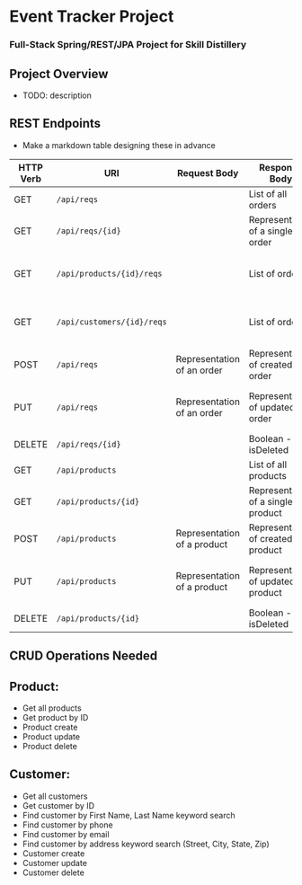 # Event Tracker Project

### Full-Stack Spring/REST/JPA Project for Skill Distillery

## Project Overview
* TODO: description

## REST Endpoints
* Make a markdown table designing these in advance

| HTTP Verb | URI                                 | Request Body                           | Response Body                        | Purpose                          |
|-----------|-------------------------------------|----------------------------------------|--------------------------------------|----------------------------------|
| GET       | `/api/reqs`                         |                                        | List of all orders                   | Get all orders                   |
| GET       | `/api/reqs/{id}`                    |                                        | Representation of a single order     | Get order by ID                  |   
| GET       | `/api/products/{id}/reqs`           |                                        | List of orders                       | Get orders by product            |
| GET       | `/api/customers/{id}/reqs`          |                                        | List of orders                       | Get orders by customer           |
| POST      | `/api/reqs`                         | Representation of an order             | Representation of created order      | Create a new order               |
| PUT       | `/api/reqs`                         | Representation of an order             | Representation of updated order      | Update or replace an order       |
| DELETE    | `/api/reqs/{id}`                    |                                        | Boolean - isDeleted                  | Delete an order                  |
| GET       | `/api/products`                     |                                        | List of all products                 | Get all products                 |
| GET       | `/api/products/{id}`                |                                        | Representation of a single product   | Get product by ID                |
| POST      | `/api/products`                     | Representation of a product            | Representation of created product    | Create a new product             |
| PUT       | `/api/products`                     | Representation of a product            | Representation of updated product    | Update or replace a product      |
| DELETE    | `/api/products/{id}`                |                                        | Boolean - isDeleted                  | Delete a product                 |



## CRUD Operations Needed

## Product:
* Get all products
* Get product by ID
* Product create
* Product update
* Product delete

## Customer:
* Get all customers
* Get customer by ID
* Find customer by First Name, Last Name keyword search
* Find customer by phone
* Find customer by email
* Find customer by address keyword search (Street, City, State, Zip)
* Customer create
* Customer update
* Customer delete
